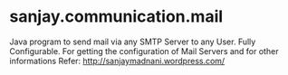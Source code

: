 sanjay.communication.mail
=========================


Java program to send mail via any SMTP Server to any User. Fully Configurable. For getting the configuration of Mail Servers and for other informations Refer:
http://sanjaymadnani.wordpress.com/
